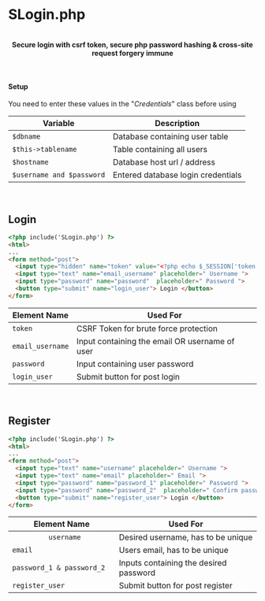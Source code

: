 # SLogin.php
<p align="center"><br>
  <strong>Secure login with csrf token, secure php password hashing & cross-site request forgery immune</strong> <br>
</p>
<br>

#### Setup
You need to enter these values in the "*Credentials*" class before using

| Variable | Description |
| --- | --- |
| `$dbname` | Database containing user table |
| `$this->tablename` | Table containing all users |
| `$hostname` | Database host url / address |
| `$username and $password` | Entered database login credentials |

<br>

## Login
```html
<?php include('SLogin.php') ?>
<html>
...
<form method="post">
  <input type="hidden" name="token" value="<?php echo $_SESSION['token'] ?>">
  <input type="text" name="email_username" placeholder=" Username ">
  <input type="password" name="password"  placeholder=" Password ">
  <button type="submit" name="login_user"> Login </button>
</form>
```

| Element Name | Used For |
| --- | --- |
| `token` | CSRF Token for brute force protection |
| `email_username` | Input containing the email OR username of user |
| `password` | Input containing user password |
| `login_user` | Submit button for post login |

<br>

## Register
```html
<?php include('SLogin.php') ?>
<html>
...
<form method="post">
  <input type="text" name="username" placeholder=" Username ">
  <input type="text" name="email" placeholder=" Email ">
  <input type="password" name="password_1" placeholder=" Password ">
  <input type="password" name="password_2"  placeholder=" Confirm password ">
  <button type="submit" name="register_user"> Login </button>
</form>
```

| Element Name | Used For |
| --- | --- |
| `          username          ` | Desired username, has to be unique |
| `email` | Users email, has to be unique |
| `password_1 & password_2` | Inputs containing the desired password |
| `register_user` | Submit button for post register |
